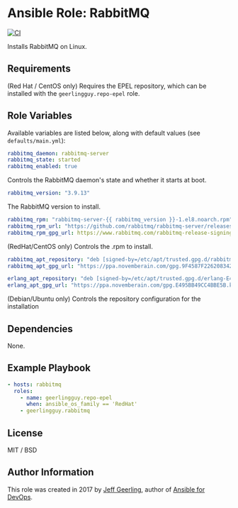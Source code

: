 # Ansible Role: RabbitMQ

[![CI](https://github.com/geerlingguy/ansible-role-rabbitmq/actions/workflows/ci.yml/badge.svg)](https://github.com/geerlingguy/ansible-role-rabbitmq/actions/workflows/ci.yml)

Installs RabbitMQ on Linux.

## Requirements

(Red Hat / CentOS only) Requires the EPEL repository, which can be installed with the `geerlingguy.repo-epel` role.

## Role Variables

Available variables are listed below, along with default values (see `defaults/main.yml`):

```yaml
rabbitmq_daemon: rabbitmq-server
rabbitmq_state: started
rabbitmq_enabled: true
```

Controls the RabbitMQ daemon's state and whether it starts at boot.

```yaml
rabbitmq_version: "3.9.13"
```

The RabbitMQ version to install.

```yaml
rabbitmq_rpm: "rabbitmq-server-{{ rabbitmq_version }}-1.el8.noarch.rpm"
rabbitmq_rpm_url: "https://github.com/rabbitmq/rabbitmq-server/releases/download/v{{ rabbitmq_version }}/{{ rabbitmq_rpm }}"
rabbitmq_rpm_gpg_url: https://www.rabbitmq.com/rabbitmq-release-signing-key.asc
```

(RedHat/CentOS only) Controls the .rpm to install.

```yaml
rabbitmq_apt_repository: "deb [signed-by=/etc/apt/trusted.gpg.d/rabbitmq-9F4587F226208342.gpg] https://ppa1.novemberain.com/rabbitmq/rabbitmq-server/deb/{{ ansible_distribution | lower }} {{ ansible_distribution_release }} main"
rabbitmq_apt_gpg_url: "https://ppa.novemberain.com/gpg.9F4587F226208342.key"

erlang_apt_repository: "deb [signed-by=/etc/apt/trusted.gpg.d/erlang-E495BB49CC4BBE5B.gpg] https://ppa2.novemberain.com/rabbitmq/rabbitmq-erlang/deb/{{ ansible_distribution | lower }} {{ ansible_distribution_release }} main"
erlang_apt_gpg_url: "https://ppa.novemberain.com/gpg.E495BB49CC4BBE5B.key"
```

(Debian/Ubuntu only) Controls the repository configuration for the installation

## Dependencies

None.

## Example Playbook

```yaml
- hosts: rabbitmq
  roles:
    - name: geerlingguy.repo-epel
      when: ansible_os_family == 'RedHat'
    - geerlingguy.rabbitmq
```

## License

MIT / BSD

## Author Information

This role was created in 2017 by [Jeff Geerling](https://www.jeffgeerling.com/), author of [Ansible for DevOps](https://www.ansiblefordevops.com/).
